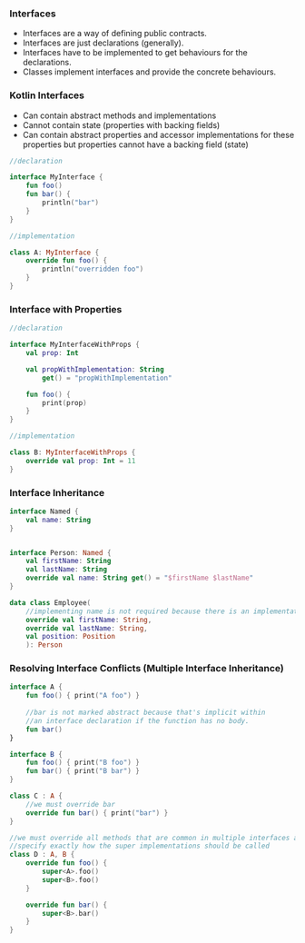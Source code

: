 ### Interfaces

- Interfaces are a way of defining public contracts. 
- Interfaces are just declarations (generally). 
- Interfaces have to be implemented to get behaviours for the declarations. 
- Classes implement interfaces and provide the concrete behaviours. 

### Kotlin Interfaces
	
- Can contain abstract methods and implementations
- Cannot contain state (properties with backing fields)
- Can contain abstract properties and accessor implementations for these properties but properties cannot have a backing field (state)


```kotlin
//declaration

interface MyInterface {
	fun foo()
	fun bar() {
		println("bar")
	}
}

//implementation

class A: MyInterface {
	override fun foo() {
		println("overridden foo")
	}
}
```

### Interface with Properties

```kotlin
//declaration

interface MyInterfaceWithProps {
	val prop: Int

	val propWithImplementation: String
		get() = "propWithImplementation"

	fun foo() {
		print(prop)
	}
}

//implementation

class B: MyInterfaceWithProps {
	override val prop: Int = 11
}
```

### Interface Inheritance

```kotlin
interface Named {
	val name: String
}


interface Person: Named {
	val firstName: String
	val lastName: String
	override val name: String get() = "$firstName $lastName"
}

data class Employee(
	//implementing name is not required because there is an implementation in Person interface
	override val firstName: String,
	override val lastName: String,
	val position: Position
	): Person
```

### Resolving Interface Conflicts (Multiple Interface Inheritance)

```kotlin
interface A {
    fun foo() { print("A foo") }
    
    //bar is not marked abstract because that's implicit within
    //an interface declaration if the function has no body.
    fun bar() 
}

interface B {
    fun foo() { print("B foo") }
    fun bar() { print("B bar") }
}

class C : A {
	//we must override bar
    override fun bar() { print("bar") } 
}

//we must override all methods that are common in multiple interfaces and 
//specify exactly how the super implementations should be called
class D : A, B {
    override fun foo() {
        super<A>.foo()
        super<B>.foo()
    }

    override fun bar() {
        super<B>.bar()
    }
}
```